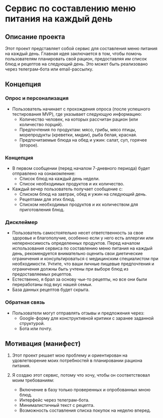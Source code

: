 # Сервис по составлению меню питания на каждый день


## Описание проекта

Этот проект представляет собой сервис для составления меню питания на каждый день. Главная идея заключается в том, чтобы помочь пользователям планировать свой рацион, предоставляя им список блюд и рецептов на следующий день. Это может быть реализовано через телеграм-бота или email-рассылку.

## Концепция

### Опрос и персонализация

- Пользователь начинает с прохождения опроса (после успешного тестирования MVP), где указывает следующую информацию:
  - Количество человек, на которых рассчитан рацион (или количество порций).
  - Предпочтения по продуктам: мясо, грибы, мясо птицы, морепродукты (креветки, мидии), рыба белая, красная.
  - Предпочитаемые блюда на обед и ужин: салат, суп, горячее (второе).

### Концепция
- В первом сообщении (перед началом 7-дневного периода) будет отправлено на ознакомление:
  - Список блюд на каждый день недели.
  - Список необходимых продуктов и их количество.
- Каждый вечер пользователь получает сообщение с:
  - Списком блюд на завтрак, обед и ужин на следующий день.
  - Рецептами для этих блюд.
  - Списком необходимых продуктов и их количеством для приготовления блюд.


### Дисклеймер
- Пользователь самостоятельно несет ответственность за свое здоровье и благополучие, особенно если у него есть аллергии или непереносимость определенных продуктов. Перед началом использования сервиса по составлению меню питания на каждый день, рекомендуется внимательно оценить свои диетические ограничения и консультироваться с медицинским специалистом при необходимости. Учтите, что ваши личные пищевые предпочтения и ограничения должны быть учтены при выборе блюд из предоставляемых рецептов.
- Естественно, я брал за основу чьи-то рецепты, но все они были переработаны под вкус нашей семьи.
- База данных рецептов будет скрыта.

### Обратная связь

- Пользователи могут отправлять отзывы и предложения через:
  - Google-форму для конструктивной критики с заранее заданной структурой.
  - Бота или почту.

## Мотивация (манифест)

1. Этот проект решает мою проблему и ориентирован на удовлетворение моих потребностей в планировании рациона питания.

2. Я создаю этот сервис, потому что хочу, чтобы он соответствовал моим требованиям:
   - Включение в базу только проверенных и опробованных мною блюд.
   - Интерфейс через телеграм-бота.
   - Минималистичный текст с рецепта.
   - Возможность составления списка покупок на неделю вперед.

